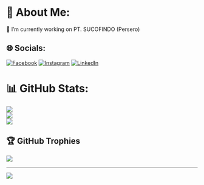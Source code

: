 # 💫 About Me:
🔭 I’m currently working on PT. SUCOFINDO (Persero)<br>


## 🌐 Socials:
[![Facebook](https://img.shields.io/badge/Facebook-%231877F2.svg?logo=Facebook&logoColor=white)](https://facebook.com/rizki.hakim.58) [![Instagram](https://img.shields.io/badge/Instagram-%23E4405F.svg?logo=Instagram&logoColor=white)](https://instagram.com/rizkiamanullah) [![LinkedIn](https://img.shields.io/badge/LinkedIn-%230077B5.svg?logo=linkedin&logoColor=white)](https://linkedin.com/in/rizki-amanullah-hakim-857655a6) 

# 📊 GitHub Stats:
![](https://github-readme-stats.vercel.app/api?username=rizkiamanullah&theme=dark&hide_border=false&include_all_commits=true&count_private=true)<br/>
![](https://github-readme-streak-stats.herokuapp.com/?user=rizkiamanullah&theme=dark&hide_border=false)<br/>
![](https://github-readme-stats.vercel.app/api/top-langs/?username=rizkiamanullah&theme=dark&hide_border=false&include_all_commits=true&count_private=true&layout=compact)

## 🏆 GitHub Trophies
![](https://github-profile-trophy.vercel.app/?username=rizkiamanullah&theme=radical&no-frame=false&no-bg=false&margin-w=4)

---
[![](https://visitcount.itsvg.in/api?id=rizkiamanullah&icon=0&color=0)](https://visitcount.itsvg.in)

<!-- Proudly created with GPRM ( https://gprm.itsvg.in ) -->
